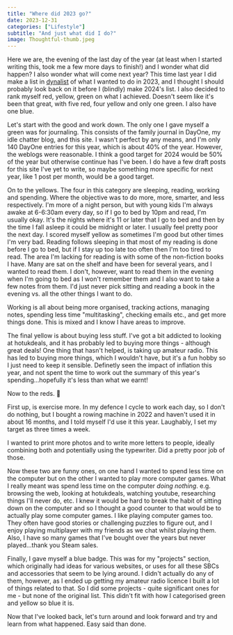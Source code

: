 ```yaml
---
title: "Where did 2023 go?"
date: 2023-12-31
categories: ["Lifestyle"]
subtitle: "And just what did I do?"
image: Thoughtful-thumb.jpeg
---
```


Here we are, the evening of the last day of the year (at least when I started writing this, took me a few more days to finish!) and I wonder what did happen? I also wonder what will come next year? This time last year I did make a list in [dynalist](https://dynalist.io/) of what I wanted to do in 2023, and I thought I should probably look back on it before I (blindly) make 2024's list. I also decided to rank myself red, yellow, green on what I achieved. Doesn't seem like it's been that great, with five red, four yellow and only one green. I also have one blue.

Let's start with the good and work down. The only one I gave myself a green was for journaling. This consists of the family journal in DayOne, my idle chatter blog, and this site. I wasn't perfect by any means, and I'm only 140 DayOne entries for this year, which is about 40% of the year. However, the weblogs were reasonable. I think a good target for 2024 would be 50% of the year but otherwise continue has I've been. I do have a few draft posts for this site I've yet to write, so maybe something more specific for next year, like 1 post per month, would be a good target.

On to the yellows. The four in this category are sleeping, reading, working and spending. Where the objective was to do more, more, smarter, and less respectively. I'm more of a night person, but with young kids I'm always awake at 6-6:30am every day, so if I go to bed by 10pm and read, I'm usually okay. It's the nights where it's 11 or later that I go to bed and then by the time I fall asleep it could be midnight or later. I usually feel pretty poor the next day. I scored myself yellow as sometimes I'm good but other times I'm very bad. Reading follows sleeping in that most of my reading is done before I go to bed, but if I stay up too late too often then I'm too tired to read. The area I'm lacking for reading is with some of the non-fiction books I have. Many are sat on the shelf and have been for several years, and I wanted to read them. I don't, however, want to read them in the evening when I'm going to bed as I won't remember them and I also want to take a few notes from them. I'd just never pick sitting and reading a book in the evening vs. all the other things I want to do.

Working is all about being more organised, tracking actions, managing notes, spending less time "multitasking", checking emails etc., and get more things done. This is mixed and I know I have areas to improve.

The final yellow is about buying less stuff. I've got a bit addicted to looking at hotukdeals, and it has probably led to buying more things - although great deals! One thing that hasn't helped, is taking up amateur radio. This has led to buying more things, which I wouldn't have, but it's a fun hobby so I just need to keep it sensible. Definetly seen the impact of inflation this year, and not spent the time to work out the summary of this year's spending...hopefully it's less than what we earnt!

Now to the reds. 🚨

First up, is exercise more. In my defence I cycle to work each day, so I don't do nothing, but I bought a rowing machine in 2022 and haven't used it in about 16 months, and I told myself I'd use it this year. Laughably, I set my target as three times a week.

I wanted to print more photos and to write more letters to people, ideally combining both and potentially using the typewriter. Did a pretty poor job of those.

Now these two are funny ones, on one hand I wanted to spend less time on the computer but on the other I wanted to play more computer games. What I really meant was spend less time on the computer *doing nothing*. e.g. browsing the web, looking at hotukdeals, watching youtube, researching things I'll never do, etc. I knew it would be hard to break the habit of sitting down on the computer and so I thought a good counter to that would be to actually play some computer games. I like playing computer games too. They often have good stories or challenging puzzles to figure out, and I enjoy playing multiplayer with my friends as we chat whilst playing them. Also, I have so many games that I've bought over the years but never played...thank you Steam sales.

Finally, I gave myself a blue badge. This was for my "projects" section, which originally had ideas for various websites, or uses for all these SBCs and accessories that seem to be lying around. I didn't actually do any of them, however, as I ended up getting my amateur radio licence I built a lot of things related to that. So I did some projects - quite significant ones for me - but none of the original list. This didn't fit with how I categorised green and yellow so blue it is.

Now that I've looked back, let's turn around and look forward and try and learn from what happened. Easy said than done.
